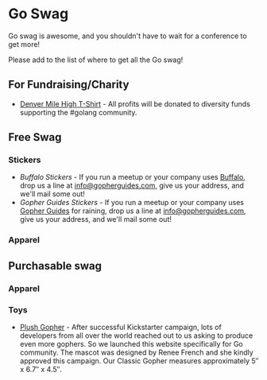 # Go Swag
Go swag is awesome, and you shouldn't have to wait for a conference to get more!

Please add to the list of where to get all the Go swag!

## For Fundraising/Charity

* [Denver Mile High T-Shirt](https://teespring.com/denvergophers-always#pid=369&cid=6513&sid=front) - All profits will be donated to diversity funds supporting the #golang community.

## Free Swag

### Stickers

* *Buffalo Stickers* - If you run a meetup or your company uses [Buffalo](http://gobuffalo.io/), drop us a line at info@gopherguides.com, give us your address, and we'll mail some out!
* *Gopher Guides Stickers* - If you run a meetup or your company uses [Gopher Guides](http://www.gopherguides.com) for raining, drop us a line at info@gopherguides.com, give us your address, and we'll mail some out!

### Apparel

## Purchasable swag

### Apparel

### Toys

* [Plush Gopher](https://getgogopher.com/) -  After successful Kickstarter campaign, lots of developers from all over the world reached out to us asking to produce even more gophers. So we launched this website specifically for Go community. The mascot was designed by Renee French and she kindly approved this campaign.
Our Classic Gopher measures approximately 5″ x 6.7″ x 4.5″.
